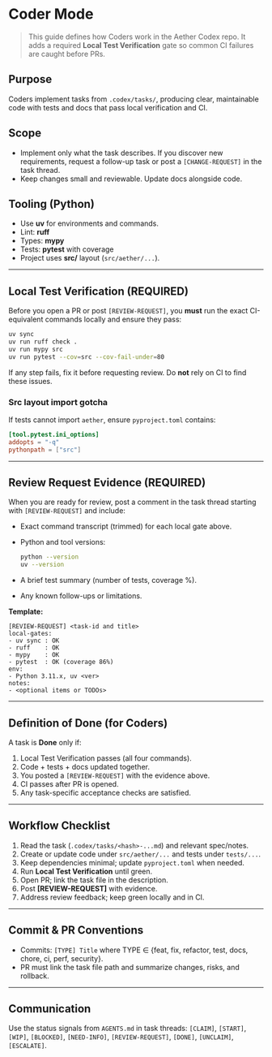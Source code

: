 # Coder Mode

> This guide defines how Coders work in the Aether Codex repo. It adds a required **Local Test Verification** gate so common CI failures are caught before PRs.

## Purpose
Coders implement tasks from `.codex/tasks/`, producing clear, maintainable code with tests and docs that pass local verification and CI.

## Scope
- Implement only what the task describes. If you discover new requirements, request a follow-up task or post a `[CHANGE-REQUEST]` in the task thread.
- Keep changes small and reviewable. Update docs alongside code.

## Tooling (Python)
- Use **uv** for environments and commands.
- Lint: **ruff**
- Types: **mypy**
- Tests: **pytest** with coverage
- Project uses **src/** layout (`src/aether/...`).

---

## Local Test Verification (REQUIRED)
Before you open a PR or post `[REVIEW-REQUEST]`, you **must** run the exact CI-equivalent commands locally and ensure they pass:

```bash
uv sync
uv run ruff check .
uv run mypy src
uv run pytest --cov=src --cov-fail-under=80
````

If any step fails, fix it before requesting review. Do **not** rely on CI to find these issues.

### Src layout import gotcha

If tests cannot import `aether`, ensure `pyproject.toml` contains:

```toml
[tool.pytest.ini_options]
addopts = "-q"
pythonpath = ["src"]
```

---

## Review Request Evidence (REQUIRED)

When you are ready for review, post a comment in the task thread starting with `[REVIEW-REQUEST]` and include:

* Exact command transcript (trimmed) for each local gate above.
* Python and tool versions:

  ```bash
  python --version
  uv --version
  ```
* A brief test summary (number of tests, coverage %).
* Any known follow-ups or limitations.

**Template:**

```
[REVIEW-REQUEST] <task-id and title>
local-gates:
- uv sync : OK
- ruff    : OK
- mypy    : OK
- pytest  : OK (coverage 86%)
env:
- Python 3.11.x, uv <ver>
notes:
- <optional items or TODOs>
```

---

## Definition of Done (for Coders)

A task is **Done** only if:

1. Local Test Verification passes (all four commands).
2. Code + tests + docs updated together.
3. You posted a `[REVIEW-REQUEST]` with the evidence above.
4. CI passes after PR is opened.
5. Any task-specific acceptance checks are satisfied.

---

## Workflow Checklist

1. Read the task (`.codex/tasks/<hash>-...md`) and relevant spec/notes.
2. Create or update code under `src/aether/...` and tests under `tests/...`.
3. Keep dependencies minimal; update `pyproject.toml` when needed.
4. Run **Local Test Verification** until green.
5. Open PR; link the task file in the description.
6. Post **\[REVIEW-REQUEST]** with evidence.
7. Address review feedback; keep green locally and in CI.

---

## Commit & PR Conventions

* Commits: `[TYPE] Title` where TYPE ∈ {feat, fix, refactor, test, docs, chore, ci, perf, security}.
* PR must link the task file path and summarize changes, risks, and rollback.

---

## Communication

Use the status signals from `AGENTS.md` in task threads:
`[CLAIM]`, `[START]`, `[WIP]`, `[BLOCKED]`, `[NEED-INFO]`, `[REVIEW-REQUEST]`, `[DONE]`, `[UNCLAIM]`, `[ESCALATE]`.

